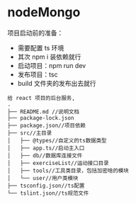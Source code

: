 # nodeMongo

项目启动前的准备：

-   需要配置 ts 环境
-   其次 npm i 装依赖就行
-   启动项目：npm run dev
-   发布项目：tsc
-   build 文件夹的发布出去就行

```
给 react 项目的后台服务,
.
├── README.md //说明文档
├── package-lock.json
├── package.json//项目依赖
├── src//主目录
│   ├── @types//自定义的ts数据类型
│   ├── app.ts//启动主入口
│   ├── db//数据库连接文件
│   ├── exerciseList//运动接口目录
│   ├── tools//工具类目录，包括加密啥的模块
│   └── user//用户类模块
├── tsconfig.json//ts配置
└── tslint.json//ts规范文件

```
